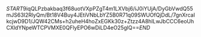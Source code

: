 $START$9iqQLPzbakbaq3f68uotVXpPZgT4m1LXVbj6/iJ0iYUjA/DyGbVwdQ55mJS63I2RlyQm/Bt18V4Buy4JEtiVNbLbYZ5B0R71q09SWUOfQjDdL/7gnXrcaIkcjwD9D1/JQW42CMs+h2uheH4hoZxEGKk30z+Ztzz4A8hlLwJbCCC6eoUhCXldYNpeWTCPVMXE0QFlyEPO6wDiLD4eO25glQ==$END$